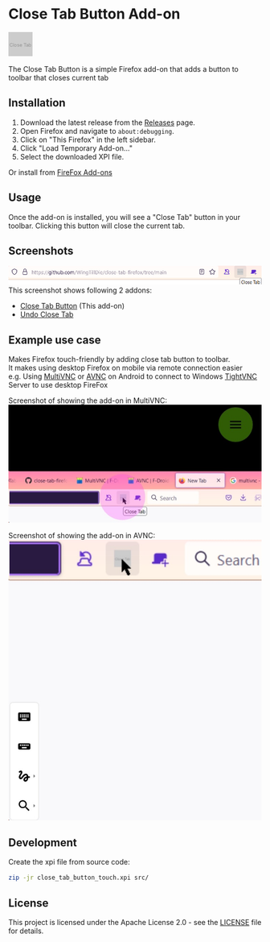 # Close Tab Button Add-on

![Close Tab Icon](src/icon.png)

The Close Tab Button is a simple Firefox add-on that adds a button to toolbar that closes current tab

## Installation
1. Download the latest release from the [Releases](https://github.com/WingTillDie/close-tab-firefox/releases) page.
2. Open Firefox and navigate to `about:debugging`.
3. Click on "This Firefox" in the left sidebar.
4. Click "Load Temporary Add-on..."
5. Select the downloaded XPI file.

Or install from [FireFox Add-ons](https://addons.mozilla.org/en-US/firefox/addon/close-tab-button-touch/)

## Usage

Once the add-on is installed, you will see a "Close Tab" button in your toolbar. Clicking this button will close the current tab.

## Screenshots
![Screenshot](img/screenshot.png)
This screenshot shows following 2 addons:
* [Close Tab Button](https://github.com/WingTillDie/close-tab-firefox) (This add-on)
* [Undo Close Tab](https://addons.mozilla.org/en-US/firefox/addon/undoclosetabbutton)

## Example use case
Makes Firefox touch-friendly by adding close tab button to toolbar.  
It makes using desktop Firefox on mobile via remote connection easier  
e.g. Using [MultiVNC](https://f-droid.org/en/packages/com.coboltforge.dontmind.multivnc/) or [AVNC](https://f-droid.org/en/packages/com.gaurav.avnc/) on Android to connect to Windows [TightVNC](https://tightvnc.com) Server to use desktop FireFox

Screenshot of showing the add-on in MultiVNC:
![MultiVNC](img/multivnc.png)

Screenshot of showing the add-on in AVNC:
![AVNC](img/AVNC.png)

## Development
Create the xpi file from source code:  
```bash
zip -jr close_tab_button_touch.xpi src/
```

## License

This project is licensed under the Apache License 2.0 - see the [LICENSE](LICENSE) file for details.

